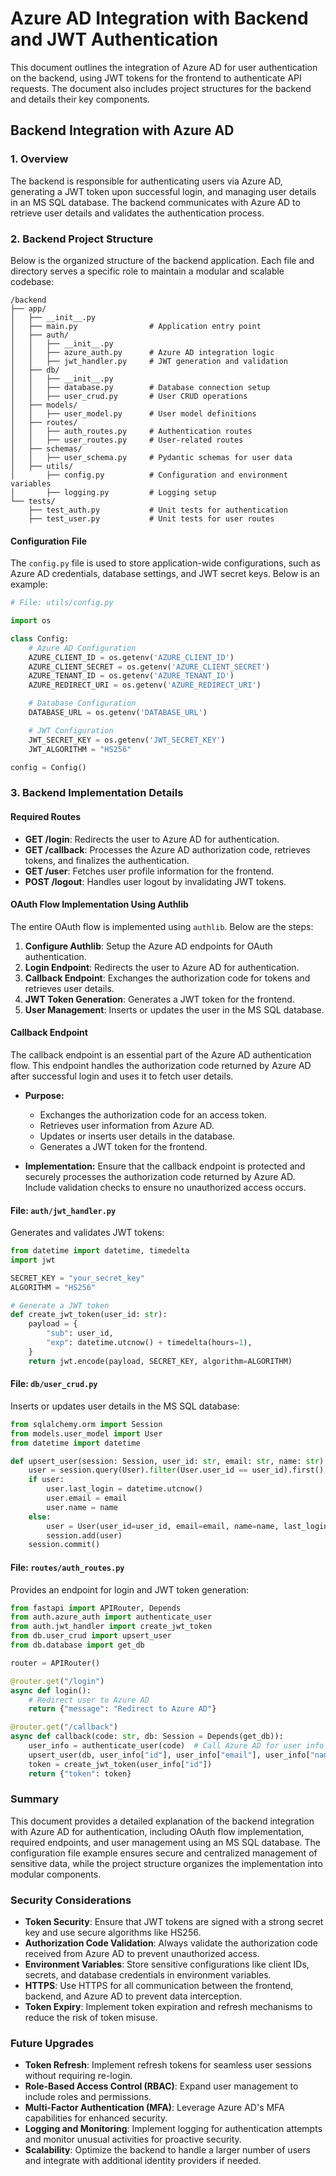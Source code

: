 # Azure AD Integration with Backend and JWT Authentication

This document outlines the integration of Azure AD for user authentication on the backend, using JWT tokens for the frontend to authenticate API requests. The document also includes project structures for the backend and details their key components.

## Backend Integration with Azure AD

### 1. Overview

The backend is responsible for authenticating users via Azure AD, generating a JWT token upon successful login, and managing user details in an MS SQL database. The backend communicates with Azure AD to retrieve user details and validates the authentication process.

### 2. Backend Project Structure

Below is the organized structure of the backend application. Each file and directory serves a specific role to maintain a modular and scalable codebase:

```
/backend
├── app/
│   ├── __init__.py
│   ├── main.py                # Application entry point
│   ├── auth/
│   │   ├── __init__.py
│   │   ├── azure_auth.py      # Azure AD integration logic
│   │   ├── jwt_handler.py     # JWT generation and validation
│   ├── db/
│   │   ├── __init__.py
│   │   ├── database.py        # Database connection setup
│   │   ├── user_crud.py       # User CRUD operations
│   ├── models/
│   │   ├── user_model.py      # User model definitions
│   ├── routes/
│   │   ├── auth_routes.py     # Authentication routes
│   │   ├── user_routes.py     # User-related routes
│   ├── schemas/
│   │   ├── user_schema.py     # Pydantic schemas for user data
│   ├── utils/
│       ├── config.py          # Configuration and environment variables
│       ├── logging.py         # Logging setup
└── tests/
    ├── test_auth.py           # Unit tests for authentication
    ├── test_user.py           # Unit tests for user routes
```

#### Configuration File

The `config.py` file is used to store application-wide configurations, such as Azure AD credentials, database settings, and JWT secret keys. Below is an example:

```python
# File: utils/config.py

import os

class Config:
    # Azure AD Configuration
    AZURE_CLIENT_ID = os.getenv('AZURE_CLIENT_ID')
    AZURE_CLIENT_SECRET = os.getenv('AZURE_CLIENT_SECRET')
    AZURE_TENANT_ID = os.getenv('AZURE_TENANT_ID')
    AZURE_REDIRECT_URI = os.getenv('AZURE_REDIRECT_URI')

    # Database Configuration
    DATABASE_URL = os.getenv('DATABASE_URL')

    # JWT Configuration
    JWT_SECRET_KEY = os.getenv('JWT_SECRET_KEY')
    JWT_ALGORITHM = "HS256"

config = Config()
```

### 3. Backend Implementation Details

#### Required Routes

- **GET /login**: Redirects the user to Azure AD for authentication.
- **GET /callback**: Processes the Azure AD authorization code, retrieves tokens, and finalizes the authentication.
- **GET /user**: Fetches user profile information for the frontend.
- **POST /logout**: Handles user logout by invalidating JWT tokens.

#### OAuth Flow Implementation Using Authlib

The entire OAuth flow is implemented using `authlib`. Below are the steps:

1. **Configure Authlib**: Setup the Azure AD endpoints for OAuth authentication.
2. **Login Endpoint**: Redirects the user to Azure AD for authentication.
3. **Callback Endpoint**: Exchanges the authorization code for tokens and retrieves user details.
4. **JWT Token Generation**: Generates a JWT token for the frontend.
5. **User Management**: Inserts or updates the user in the MS SQL database.

#### Callback Endpoint

The callback endpoint is an essential part of the Azure AD authentication flow. This endpoint handles the authorization code returned by Azure AD after successful login and uses it to fetch user details.

- **Purpose:**

  - Exchanges the authorization code for an access token.
  - Retrieves user information from Azure AD.
  - Updates or inserts user details in the database.
  - Generates a JWT token for the frontend.

- **Implementation:**
  Ensure that the callback endpoint is protected and securely processes the authorization code returned by Azure AD. Include validation checks to ensure no unauthorized access occurs.

#### File: `auth/jwt_handler.py`

Generates and validates JWT tokens:

```python
from datetime import datetime, timedelta
import jwt

SECRET_KEY = "your_secret_key"
ALGORITHM = "HS256"

# Generate a JWT token
def create_jwt_token(user_id: str):
    payload = {
        "sub": user_id,
        "exp": datetime.utcnow() + timedelta(hours=1),
    }
    return jwt.encode(payload, SECRET_KEY, algorithm=ALGORITHM)
```

#### File: `db/user_crud.py`

Inserts or updates user details in the MS SQL database:

```python
from sqlalchemy.orm import Session
from models.user_model import User
from datetime import datetime

def upsert_user(session: Session, user_id: str, email: str, name: str):
    user = session.query(User).filter(User.user_id == user_id).first()
    if user:
        user.last_login = datetime.utcnow()
        user.email = email
        user.name = name
    else:
        user = User(user_id=user_id, email=email, name=name, last_login=datetime.utcnow())
        session.add(user)
    session.commit()
```

#### File: `routes/auth_routes.py`

Provides an endpoint for login and JWT token generation:

```python
from fastapi import APIRouter, Depends
from auth.azure_auth import authenticate_user
from auth.jwt_handler import create_jwt_token
from db.user_crud import upsert_user
from db.database import get_db

router = APIRouter()

@router.get("/login")
async def login():
    # Redirect user to Azure AD
    return {"message": "Redirect to Azure AD"}

@router.get("/callback")
async def callback(code: str, db: Session = Depends(get_db)):
    user_info = authenticate_user(code)  # Call Azure AD for user info
    upsert_user(db, user_info["id"], user_info["email"], user_info["name"])  # Insert/update user in DB
    token = create_jwt_token(user_info["id"])
    return {"token": token}
```

### Summary

This document provides a detailed explanation of the backend integration with Azure AD for authentication, including OAuth flow implementation, required endpoints, and user management using an MS SQL database. The configuration file example ensures secure and centralized management of sensitive data, while the project structure organizes the implementation into modular components.

### Security Considerations

- **Token Security**: Ensure that JWT tokens are signed with a strong secret key and use secure algorithms like HS256.
- **Authorization Code Validation**: Always validate the authorization code received from Azure AD to prevent unauthorized access.
- **Environment Variables**: Store sensitive configurations like client IDs, secrets, and database credentials in environment variables.
- **HTTPS**: Use HTTPS for all communication between the frontend, backend, and Azure AD to prevent data interception.
- **Token Expiry**: Implement token expiration and refresh mechanisms to reduce the risk of token misuse.

### Future Upgrades

- **Token Refresh**: Implement refresh tokens for seamless user sessions without requiring re-login.
- **Role-Based Access Control (RBAC)**: Expand user management to include roles and permissions.
- **Multi-Factor Authentication (MFA)**: Leverage Azure AD's MFA capabilities for enhanced security.
- **Logging and Monitoring**: Implement logging for authentication attempts and monitor unusual activities for proactive security.
- **Scalability**: Optimize the backend to handle a larger number of users and integrate with additional identity providers if needed.

